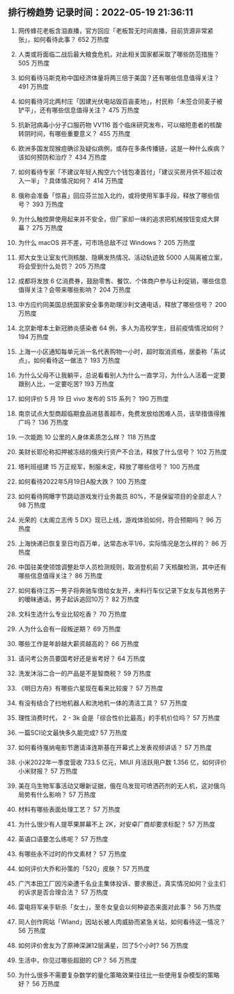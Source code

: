 
## 排行榜趋势 记录时间：2022-05-19 21:36:11
  
  1. 网传蜂花老板含泪直播，官方回应「老板暂无时间直播，目前货源非常紧张」，如何看待此事？ 652 万热度
    
  2. 人类或将面临二战后最大粮食危机，对此相关国家都采取了哪些防范措施？ 505 万热度
    
  3. 如何看待马斯克称中国经济体量将两三倍于美国？还有哪些信息值得关注？ 491 万热度
    
  4. 如何看待河北两村庄「因建光伏电站毁百亩麦地」，村民称「未签合同麦子被铲平」，还有哪些信息值得关注？ 475 万热度
    
  5. 抗新冠病毒小分子口服药物 VV116 首个临床研究发布，可以缩短患者的核酸转阴时间，有哪些重要意义？ 455 万热度
    
  6. 欧洲多国发现猴痘确诊及疑似病例，或存在多条传播链，这是一种什么疾病？该如何预防和治疗？ 434 万热度
    
  7. 如何看待专家「不建议年轻人掏空六个钱包凑首付」「建议买房月供不超过收入一半」？具体情况如何？ 414 万热度
    
  8. 俄称会准备「惊喜」回应芬兰加入北约，或将使用军事手段，释放了哪些信号？ 393 万热度
    
  9. 为什么触控屏使用起来并不安全，但厂家却一味的追求把机械按钮变成大屏幕？ 275 万热度
    
  10. 为什么 macOS 并不差，可市场总敌不过 Windows？ 205 万热度
    
  11. 郑大女生让室友代测核酸、隐瞒发热情况、活动轨迹致 5000 人隔离被立案，将会受到什么处罚？ 205 万热度
    
  12. 成都将发放 6 亿消费券，鼓励零售、餐饮、个体商户参与让利促销，哪些信息值得关注？会带来哪些影响？ 204 万热度
    
  13. 中方应约同美国总统国家安全事务助理沙利文通电话，释放了哪些信号？ 200 万热度
    
  14. 北京新增本土新冠肺炎感染者 64 例，多人为高校学生，目前疫情情况如何？ 194 万热度
    
  15. 上海一小区通知每单元派一名代表购物一小时，超时取消资格，居委称「系试点」，如何看待这一做法？ 193 万热度
    
  16. 为什么父母不让我躺平，总说看看别人为什么一直学习，为什么人活着一定要跟别人比，一定要吃苦? 193 万热度
    
  17. 如何评价 5 月 19 日 vivo 发布的 S15 系列？ 190 万热度
    
  18. 南京试点大型商超临期食品进慈善超市，免费发放给困难人员，该举措值得推广吗？ 136 万热度
    
  19. 一次能跑 10 公里的人身体素质怎么样？ 118 万热度
    
  20. 美财长耶伦称扣押被冻结的俄央行资产不合法，释放了什么信号？ 102 万热度
    
  21. 塔利班组建 15 万正规军，制服未定，释放了哪些信号？ 100 万热度
    
  22. 如何看待2022年5月19日A股大跌？ 100 万热度
    
  23. 如何看待网曝字节跳动游戏发行业务裁员 80%，不是保留项目的全部走人？ 98 万热度
    
  24. 光荣的《太阁立志传 5 DX》现已上线，游戏体验如何，符合预期吗？ 96 万热度
    
  25. 上海快递已恢复至日均百万单，达常态水平1/6，实际情况是怎么样的？ 86 万热度
    
  26. 中国驻美使领馆调整赴华人员检测规则，取消登机前 7 天核酸检测，其中还有哪些信息值得关注？ 86 万热度
    
  27. 如何看待江苏一男子将奔驰车借给女友开，未料行车仪记录下女友与其他男子的暧昧通话，男子起诉追回10万？ 82 万热度
    
  28. 文科生选什么专业比较吃香？ 70 万热度
    
  29. 人为什么会有一段叛逆期？ 69 万热度
    
  30. 哪些工作是年龄越大薪资越高的？ 66 万热度
    
  31. 请问考公务员要国考好还是省考好？ 64 万热度
    
  32. 洗发沐浴二合一的产品是不是智商税？ 59 万热度
    
  33. 《明日方舟》有哪些六星现在看来比较废？ 57 万热度
    
  34. 有没有结合了扫地机器人和洗地机一体的清洁工具？ 57 万热度
    
  35. 理性消费时代， 2 - 3k 会是「综合性价比最高」的手机价位吗？ 57 万热度
    
  36. 一篇SCI论文最快多久能完成? 57 万热度
    
  37. 如何看待戛纳电影节邀请泽连斯基在开幕式上发表视频讲话？ 57 万热度
    
  38. 小米2022年一季度营收 733.5 亿元，MIUI 月活跃用户数 1.356 亿，如何评价小米财报？ 57 万热度
    
  39. 美在乌生物军事活动又曝新证据，俄在乌发现可喷洒药剂的无人机，这对俄乌局势有什么影响？ 57 万热度
    
  40. 材料有哪些表面处理工艺？ 57 万热度
    
  41. 为什么很少有人提苹果屏幕不上 2K，对安卓厂商却要求标配？ 57 万热度
    
  42. 英语口语要怎么练呢？ 57 万热度
    
  43. 有哪些永不过时的作文素材？ 57 万热度
    
  44. 如何评价大乔和孙策的「520」皮肤？ 57 万热度
    
  45. 广汽本田工厂因污染遭千名业主集体投诉、要求搬迁，真实情况如何？业主们的诉求是否合理合法？ 57 万热度
    
  46. 雷电将军亲手斩杀「女士」，至冬女皇会以何种姿态来面对此事？ 56 万热度
    
  47. 同人创作网站「Wland」因站长被人肉威胁而紧急关站，如何看待这一情况？ 56 万热度
    
  48. 如何评价舍友为了原神深渊12层满星，凹了5个小时? 56 万热度
    
  49. 生活中，你见过哪些超甜的 CP？ 56 万热度
    
  50. 为什么很多不需要复杂数学的量化策略效果往往比一些使用复杂模型的策略好？ 56 万热度
    